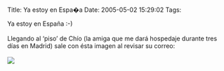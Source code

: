 Title: Ya estoy en Espa�a
Date: 2005-05-02 15:29:02
Tags: 

Ya estoy en España :-)<br/><br/>Llegando al &#8216;piso&#8217; de Chío (la amiga que me dará hospedaje durante tres días en Madrid) sale con ésta imagen al revisar su correo:<br/><br/><img hspace="0" src="http://www.damog.net/images/stories/discriminacion.jpg" border="0"/><br/><br/><br/><br/>
